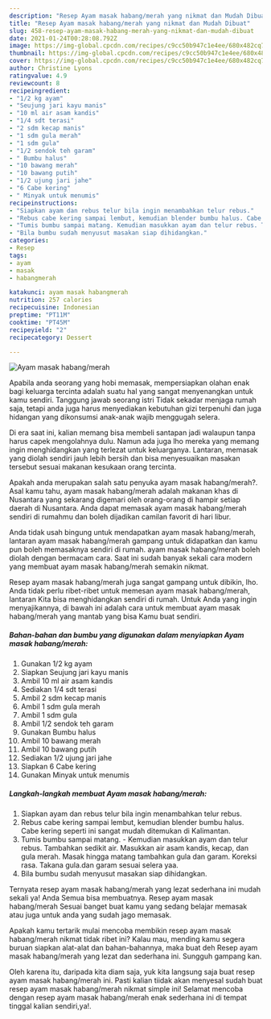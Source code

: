 ```yaml
---
description: "Resep Ayam masak habang/merah yang nikmat dan Mudah Dibuat"
title: "Resep Ayam masak habang/merah yang nikmat dan Mudah Dibuat"
slug: 458-resep-ayam-masak-habang-merah-yang-nikmat-dan-mudah-dibuat
date: 2021-01-24T00:28:08.792Z
image: https://img-global.cpcdn.com/recipes/c9cc50b947c1e4ee/680x482cq70/ayam-masak-habangmerah-foto-resep-utama.jpg
thumbnail: https://img-global.cpcdn.com/recipes/c9cc50b947c1e4ee/680x482cq70/ayam-masak-habangmerah-foto-resep-utama.jpg
cover: https://img-global.cpcdn.com/recipes/c9cc50b947c1e4ee/680x482cq70/ayam-masak-habangmerah-foto-resep-utama.jpg
author: Christine Lyons
ratingvalue: 4.9
reviewcount: 8
recipeingredient:
- "1/2 kg ayam"
- "Seujung jari kayu manis"
- "10 ml air asam kandis"
- "1/4 sdt terasi"
- "2 sdm kecap manis"
- "1 sdm gula merah"
- "1 sdm gula"
- "1/2 sendok teh garam"
- " Bumbu halus"
- "10 bawang merah"
- "10 bawang putih"
- "1/2 ujung jari jahe"
- "6 Cabe kering"
- " Minyak untuk menumis"
recipeinstructions:
- "Siapkan ayam dan rebus telur bila ingin menambahkan telur rebus."
- "Rebus cabe kering sampai lembut, kemudian blender bumbu halus. Cabe kering seperti ini sangat mudah ditemukan di Kalimantan."
- "Tumis bumbu sampai matang. Kemudian masukkan ayam dan telur rebus. Tambahkan sedikit air. Masukkan air asam kandis, kecap, dan gula merah. Masak hingga matang tambahkan gula dan garam. Koreksi rasa. Takana gula.dan garam sesuai selera yaa."
- "Bila bumbu sudah menyusut masakan siap dihidangkan."
categories:
- Resep
tags:
- ayam
- masak
- habangmerah

katakunci: ayam masak habangmerah 
nutrition: 257 calories
recipecuisine: Indonesian
preptime: "PT11M"
cooktime: "PT45M"
recipeyield: "2"
recipecategory: Dessert

---
```



![Ayam masak habang/merah](https://img-global.cpcdn.com/recipes/c9cc50b947c1e4ee/680x482cq70/ayam-masak-habangmerah-foto-resep-utama.jpg)

Apabila anda seorang yang hobi memasak, mempersiapkan olahan enak bagi keluarga tercinta adalah suatu hal yang sangat menyenangkan untuk kamu sendiri. Tanggung jawab seorang istri Tidak sekadar menjaga rumah saja, tetapi anda juga harus menyediakan kebutuhan gizi terpenuhi dan juga hidangan yang dikonsumsi anak-anak wajib menggugah selera.

Di era  saat ini, kalian memang bisa membeli santapan jadi walaupun tanpa harus capek mengolahnya dulu. Namun ada juga lho mereka yang memang ingin menghidangkan yang terlezat untuk keluarganya. Lantaran, memasak yang diolah sendiri jauh lebih bersih dan bisa menyesuaikan masakan tersebut sesuai makanan kesukaan orang tercinta. 



Apakah anda merupakan salah satu penyuka ayam masak habang/merah?. Asal kamu tahu, ayam masak habang/merah adalah makanan khas di Nusantara yang sekarang digemari oleh orang-orang di hampir setiap daerah di Nusantara. Anda dapat memasak ayam masak habang/merah sendiri di rumahmu dan boleh dijadikan camilan favorit di hari libur.

Anda tidak usah bingung untuk mendapatkan ayam masak habang/merah, lantaran ayam masak habang/merah gampang untuk didapatkan dan kamu pun boleh memasaknya sendiri di rumah. ayam masak habang/merah boleh diolah dengan bermacam cara. Saat ini sudah banyak sekali cara modern yang membuat ayam masak habang/merah semakin nikmat.

Resep ayam masak habang/merah juga sangat gampang untuk dibikin, lho. Anda tidak perlu ribet-ribet untuk memesan ayam masak habang/merah, lantaran Kita bisa menghidangkan sendiri di rumah. Untuk Anda yang ingin menyajikannya, di bawah ini adalah cara untuk membuat ayam masak habang/merah yang mantab yang bisa Kamu buat sendiri.

<!--inarticleads1-->

##### Bahan-bahan dan bumbu yang digunakan dalam menyiapkan Ayam masak habang/merah:

1. Gunakan 1/2 kg ayam
1. Siapkan Seujung jari kayu manis
1. Ambil 10 ml air asam kandis
1. Sediakan 1/4 sdt terasi
1. Ambil 2 sdm kecap manis
1. Ambil 1 sdm gula merah
1. Ambil 1 sdm gula
1. Ambil 1/2 sendok teh garam
1. Gunakan  Bumbu halus
1. Ambil 10 bawang merah
1. Ambil 10 bawang putih
1. Sediakan 1/2 ujung jari jahe
1. Siapkan 6 Cabe kering
1. Gunakan  Minyak untuk menumis




<!--inarticleads2-->

##### Langkah-langkah membuat Ayam masak habang/merah:

1. Siapkan ayam dan rebus telur bila ingin menambahkan telur rebus.
1. Rebus cabe kering sampai lembut, kemudian blender bumbu halus. Cabe kering seperti ini sangat mudah ditemukan di Kalimantan.
1. Tumis bumbu sampai matang. - Kemudian masukkan ayam dan telur rebus. Tambahkan sedikit air. Masukkan air asam kandis, kecap, dan gula merah. Masak hingga matang tambahkan gula dan garam. Koreksi rasa. Takana gula.dan garam sesuai selera yaa.
1. Bila bumbu sudah menyusut masakan siap dihidangkan.




Ternyata resep ayam masak habang/merah yang lezat sederhana ini mudah sekali ya! Anda Semua bisa membuatnya. Resep ayam masak habang/merah Sesuai banget buat kamu yang sedang belajar memasak atau juga untuk anda yang sudah jago memasak.

Apakah kamu tertarik mulai mencoba membikin resep ayam masak habang/merah nikmat tidak ribet ini? Kalau mau, mending kamu segera buruan siapkan alat-alat dan bahan-bahannya, maka buat deh Resep ayam masak habang/merah yang lezat dan sederhana ini. Sungguh gampang kan. 

Oleh karena itu, daripada kita diam saja, yuk kita langsung saja buat resep ayam masak habang/merah ini. Pasti kalian tiidak akan menyesal sudah buat resep ayam masak habang/merah nikmat simple ini! Selamat mencoba dengan resep ayam masak habang/merah enak sederhana ini di tempat tinggal kalian sendiri,ya!.

